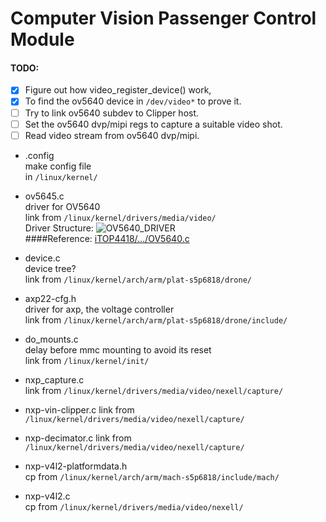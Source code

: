 # Computer Vision Passenger Control Module

#### TODO:
- [x] Figure out how video_register_device() work,
- [x] To find the ov5640 device in `/dev/video*` to prove it.
- [ ] Try to link ov5640 subdev to Clipper host.
- [ ] Set the ov5640 dvp/mipi regs to capture a suitable video shot.
- [ ] Read video stream from ov5640 dvp/mipi.

* .config  
make config file  
in `/linux/kernel/`

* ov5645.c  
driver for OV5640  
link from `/linux/kernel/drivers/media/video/`  
Driver Structure: ![OV5640_DRIVER](https://lh3.googleusercontent.com/7jsnxkgSMBU3xvV8KxoLITNiqcy_nI-HOm3o7MYqiB2_yZhk_Qi8kV46sbs-Yf-K131zlzRcZ7R8jA=w5000-no)  
####Reference: [iTOP4418/.../OV5640.c](https://github.com/iTOP4418/kernel-3.4.39/blob/topeet_develop/kernel-3.4.39/drivers/media/video/ov5640.c)  

* device.c  
device tree?  
link from `/linux/kernel/arch/arm/plat-s5p6818/drone/`

* axp22-cfg.h  
driver for axp, the voltage controller  
link from `/linux/kernel/arch/arm/plat-s5p6818/drone/include/`

* do_mounts.c  
delay before mmc mounting to avoid its reset  
link from `/linux/kernel/init/`

* nxp_capture.c  
link from `/linux/kernel/drivers/media/video/nexell/capture/`

* nxp-vin-clipper.c
link from `/linux/kernel/drivers/media/video/nexell/capture/`

* nxp-decimator.c
link from `/linux/kernel/drivers/media/video/nexell/capture/`

* nxp-v4l2-platformdata.h  
cp from `/linux/kernel/arch/arm/mach-s5p6818/include/mach/`

* nxp-v4l2.c  
cp from `/linux/kernel/drivers/media/video/nexell/`

